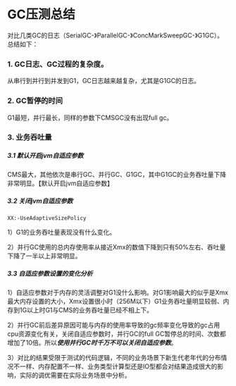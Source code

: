 # GC压测总结

对比几类GC的日志（SerialGC-》ParallelGC-》ConcMarkSweepGC-》G1GC）。总结如下：

### 1. GC日志、GC过程的复杂度。

从串行到并行到并发到G1，GC日志越来越复杂，尤其是G1GC的日志。

### 2. GC暂停的时间

G1最短，并行最长，同样的参数下CMSGC没有出现full gc。

### 3. 业务吞吐量

##### 3.1 默认开启jvm自适应参数

CMS最大，其他依次是串行GC、并行GC、G1GC，其中G1GC的业务吞吐量下降非常明显。【默认开启jvm自适应参数】

##### 3.2 关闭jvm自适应参数

```
XX:-UseAdaptiveSizePolicy
```

1）G1的业务吞吐量表现没有什么变化。

2）并行GC使用的总内存使用率从接近Xmx的数值下降到只有50%左右、吞吐量下降了一半以上非常明显。

##### 3.3  自适应参数设置的变化分析

1）自适应参数对于内存的灵活调整对G1没什么影响。对G1影响最大的似乎是Xmx最大内存设置的大小，Xmx设置很小时（256M以下）G1业务吞吐量明显较弱、内存到1G以上时G1与CMS的业务吞吐量已经不相上下。

2）并行GC前后差异原因可能与内存的使用率导致的gc频率变化导致的gc占用cpu资源变化有关，关闭自适应参数时，并行GC的full GC暂停总的时间、次数都增加了10倍。所以***使用并行GC时千万不可以关闭自适应参数***。

3）对比的结果受限于测试的代码逻辑，不同的业务场景下新生代老年代的分布情况不一样、内存配置不一样、业务类型计算型还是IO型都会对结果造成很大的影响，实际的调优需要在实际业务场景中分析。